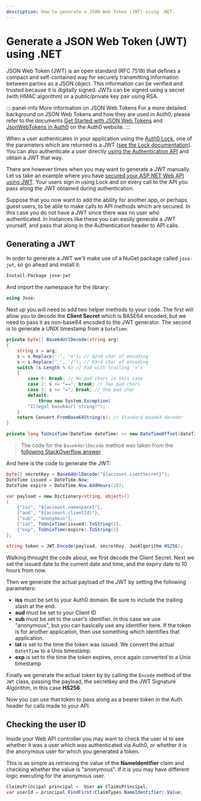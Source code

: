 ```yaml
---
description: How to generate a JSON Web Token (JWT) using .NET.
---
```


# Generate a JSON Web Token (JWT) using .NET

JSON Web Token (JWT) is an open standard (RFC 7519) that defines a compact and self-contained way for securely transmitting information between parties as a JSON object. This information can be verified and trusted because it is digitally signed. JWTs can be signed using a secret (with HMAC algorithm) or a public/private key pair using RSA.

::: panel-info More information on JSON Web Tokens
For a more detailed background on JSON Web Tokens and how they are used in Auth0, please refer to the documents [Get Started with JSON Web Tokens](https://auth0.com/learn/json-web-tokens/) and [JsonWebTokens in Auth0](/jwt) on the Auth0 website.
:::

When a user authenticates in your application using the [Auth0 Lock](https://auth0.com/lock), one of the parameters which are returned is a JWT ([see the Lock documentation](/libraries/lock)). You can also authenticate a user directly [using the Authentication API](/auth-api#!#post--oauth-ro) and obtain a JWT that way.

There are however times when you may want to generate a JWT manually. Let us take an example where you have [secured your ASP.NET Web API using JWT](/quickstart/backend/webapi-owin/). Your users sign in using Lock and on every call to the API you pass along the JWT obtained during authentication.

Suppose that you now want to add the ability for another app, or perhaps guest users, to be able to make calls to API methods which are secured. In this case you do not have a JWT since there was no user who authenticated. In instances like these you can easily generate a JWT yourself, and pass that along in the Authentication header to API calls.

## Generating a JWT

In order to generate a JWT we'll make use of a NuGet package called `jose-jwt`, so go ahead and install it:

```bash
Install-Package jose-jwt
```

And import the namespace for the library:

```cs
using Jose;
```

Next up you will need to add two helper methods to your code. The first will allow you to decode the **Client Secret** which is BASE64 encoded, but we need to pass it as non-base64 encoded to the JWT generator. The second is to generate a UNIX timestamp from a `DateTime`:

```cs
private byte[] Base64UrlDecode(string arg)
{
    string s = arg;
    s = s.Replace('-', '+'); // 62nd char of encoding
    s = s.Replace('_', '/'); // 63rd char of encoding
    switch (s.Length % 4) // Pad with trailing '='s
    {
        case 0: break; // No pad chars in this case
        case 2: s += "=="; break; // Two pad chars
        case 3: s += "="; break; // One pad char
        default:
            throw new System.Exception(
        "Illegal base64url string!");
    }
    return Convert.FromBase64String(s); // Standard base64 decoder
}

private long ToUnixTime(DateTime dateTime) => new DateTimeOffset(dateTime).ToUnixTimeSeconds();
```

> The code for the `Base64UrlDecode` method was taken from the [following StackOverflow answer](http://stackoverflow.com/a/33113820)

And here is the code to generate the JWT:

```cs
byte[] secretKey = Base64UrlDecode("${account.cientSecret}");
DateTime issued = DateTime.Now;
DateTime expire = DateTime.Now.AddHours(10);

var payload = new Dictionary<string, object>()
{
    {"iss", "${account.namespace}"},
    {"aud", "${account.clientId}"},
    {"sub", "anonymous"},
    {"iat", ToUnixTime(issued).ToString()},
    {"exp", ToUnixTime(expire).ToString()}
};

string token = JWT.Encode(payload, secretKey, JwsAlgorithm.HS256);
```


Walking throught the code about, we first decode the Client Secret. Next we set the issued date to the current date and time, and the expiry date to 10 hours from now.

Then we generate the actual payload of the JWT by setting the following parameters:

* **iss** must be set to your Auth0 domain. Be sure to include the trailing slash at the end.
*  **aud** must be set to your Client ID
*  **sub** must be set to the user's identifier. In this case we use "anonymous", but you can basically use any identifier here. If the token is for another application, then use something which identifies that application.
* **iat** is set to the time the token was issued. We convert the actual `DatetTime` to a Unix timestamp.
* **exp** is set to the time the token expires, once again converted to a Unix timestamp

Finally we generate the actual token by by calling the `Encode` method of the `JWT` class, passing the payload, the secretkey and the JWT Signature Algorithm, in this case **HS256**.

Now you can use that token to pass along as a bearer token in the Auth header for calls made to your API.

## Checking the user ID

Inside your Web API controller you may want to check the user id to see whether it was a user which was authenticated via Auth0, or whether it is the anonymous user for which you generated a token.

This is as simple as retrieving the value of the **NameIdentifier** claim and checking whether the value is "anonymous". If it is you may have different logic executing for the anonymous user.

```cs
ClaimsPrincipal principal =  User as ClaimsPrincipal;
var userId = principal.FindFirst(ClaimTypes.NameIdentifier).Value;
```
